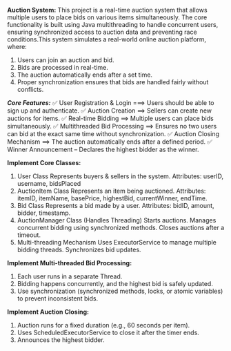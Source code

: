 **Auction System:**
This project is a real-time auction system that allows multiple users to place bids on various items simultaneously. The core functionality is built using Java multithreading to handle concurrent users, ensuring synchronized access to auction data and preventing race conditions.This system simulates a real-world online auction platform, where:
1. Users can join an auction and bid.
2. Bids are processed in real-time.
3. The auction automatically ends after a set time.
4. Proper synchronization ensures that bids are handled fairly without conflicts.

***Core Features:***
✅ User Registration & Login ===> Users should be able to sign up and authenticate.
✅ Auction Creation ==> Sellers can create new auctions for items.
✅ Real-time Bidding ==> Multiple users can place bids simultaneously.
✅ Multithreaded Bid Processing ==> Ensures no two users can bid at the exact same time without synchronization.
✅ Auction Closing Mechanism ==> The auction automatically ends after a defined period.
✅ Winner Announcement – Declares the highest bidder as the winner.

**Implement Core Classes:**
1. User Class
      Represents buyers & sellers in the system.
      Attributes: userID, username, bidsPlaced
2. AuctionItem Class
      Represents an item being auctioned.
      Attributes: itemID, itemName, basePrice, highestBid, currentWinner, endTime.
3. Bid Class
      Represents a bid made by a user.
      Attributes: bidID, amount, bidder, timestamp.
4. AuctionManager Class (Handles Threading)
      Starts auctions.
      Manages concurrent bidding using synchronized methods.
      Closes auctions after a timeout.
5. Multi-threading Mechanism
      Uses ExecutorService to manage multiple bidding threads.
      Synchronizes bid updates.

**Implement Multi-threaded Bid Processing:**
1. Each user runs in a separate Thread.
2. Bidding happens concurrently, and the highest bid is safely updated.
3. Use synchronization (synchronized methods, locks, or atomic variables) to prevent inconsistent bids.

**Implement Auction Closing:**
1. Auction runs for a fixed duration (e.g., 60 seconds per item).
2. Uses ScheduledExecutorService to close it after the timer ends.
3. Announces the highest bidder.




